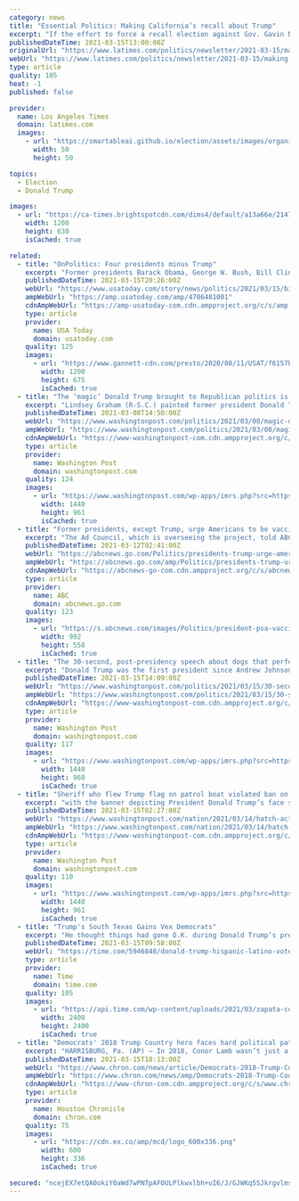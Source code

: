 ```yaml
---
category: news
title: "Essential Politics: Making California’s recall about Trump"
excerpt: "If the effort to force a recall election against Gov. Gavin Newsom makes it to the ballot, the most intriguing political figure may be the one whose shadow looms large for the governor's friends and foes."
publishedDateTime: 2021-03-15T13:00:00Z
originalUrl: "https://www.latimes.com/politics/newsletter/2021-03-15/making-california-recall-newsom-about-trump-essential-politics"
webUrl: "https://www.latimes.com/politics/newsletter/2021-03-15/making-california-recall-newsom-about-trump-essential-politics"
type: article
quality: 105
heat: -1
published: false

provider:
  name: Los Angeles Times
  domain: latimes.com
  images:
    - url: "https://smartableai.github.io/election/assets/images/organizations/latimes.com-50x50.jpg"
      width: 50
      height: 50

topics:
  - Election
  - Donald Trump

images:
  - url: "https://ca-times.brightspotcdn.com/dims4/default/a13a66e/2147483647/strip/true/crop/2048x1075+0+145/resize/1200x630!/quality/90/?url=https%3A%2F%2Fcalifornia-times-brightspot.s3.amazonaws.com%2Fb8%2F7e%2F5482f5e9e8ac69792beff8bcf338%2Fla-donald-trump-20171025"
    width: 1200
    height: 630
    isCached: true

related:
  - title: "OnPolitics: Four presidents minus Trump"
    excerpt: "Former presidents Barack Obama, George W. Bush, Bill Clinton and Jimmy Carter appeared in an ad that includes photos of all four – along with their wives – getting vaccinated.  \"Four presidents. Two political parties."
    publishedDateTime: 2021-03-15T20:26:00Z
    webUrl: "https://www.usatoday.com/story/news/politics/2021/03/15/biden-goes-covid-stimulus-tour-tout-american-rescue-plan/4706481001/"
    ampWebUrl: "https://amp.usatoday.com/amp/4706481001"
    cdnAmpWebUrl: "https://amp-usatoday-com.cdn.ampproject.org/c/s/amp.usatoday.com/amp/4706481001"
    type: article
    provider:
      name: USA Today
      domain: usatoday.com
    quality: 125
    images:
      - url: "https://www.gannett-cdn.com/presto/2020/08/11/USAT/f6157bb9-4255-45ac-b607-7d01b8c3f48e-AP_APTOPIX_Presidents_Club.jpg?auto=webp&crop=1986,1117,x0,y0&format=pjpg&width=1200"
        width: 1200
        height: 675
        isCached: true
  - title: "The ‘magic’ Donald Trump brought to Republican politics is not a mystery"
    excerpt: "Lindsey Graham (R-S.C.) painted former president Donald Trump as a sort of magical conservative chimera. That made it trickier, he suggested, for the Republican Party to leverage Trumpism without Trump."
    publishedDateTime: 2021-03-08T14:50:00Z
    webUrl: "https://www.washingtonpost.com/politics/2021/03/08/magic-donald-trump-brought-republican-politics-is-not-mystery/"
    ampWebUrl: "https://www.washingtonpost.com/politics/2021/03/08/magic-donald-trump-brought-republican-politics-is-not-mystery/?outputType=amp"
    cdnAmpWebUrl: "https://www-washingtonpost-com.cdn.ampproject.org/c/s/www.washingtonpost.com/politics/2021/03/08/magic-donald-trump-brought-republican-politics-is-not-mystery/?outputType=amp"
    type: article
    provider:
      name: Washington Post
      domain: washingtonpost.com
    quality: 124
    images:
      - url: "https://www.washingtonpost.com/wp-apps/imrs.php?src=https://arc-anglerfish-washpost-prod-washpost.s3.amazonaws.com/public/Z5Q2IST6AYI6XDC6GLSHWQVVDM.jpg&w=1440"
        width: 1440
        height: 961
        isCached: true
  - title: "Former presidents, except Trump, urge Americans to be vaccinated in new PSA"
    excerpt: "The Ad Council, which is overseeing the project, told ABC News that the ads were shot at the inauguration of President Joe Biden in January, which Trump did not attend."
    publishedDateTime: 2021-03-12T02:41:00Z
    webUrl: "https://abcnews.go.com/Politics/presidents-trump-urge-americans-vaccinated-psa/story?id=76390139"
    ampWebUrl: "https://abcnews.go.com/amp/Politics/presidents-trump-urge-americans-vaccinated-psa/story?id=76390139"
    cdnAmpWebUrl: "https://abcnews-go-com.cdn.ampproject.org/c/s/abcnews.go.com/amp/Politics/presidents-trump-urge-americans-vaccinated-psa/story?id=76390139"
    type: article
    provider:
      name: ABC
      domain: abcnews.go.com
    quality: 123
    images:
      - url: "https://s.abcnews.com/images/Politics/president-psa-vaccine-02-ht-jt-210311_1615493485600_hpMain_16x9_992.jpg"
        width: 992
        height: 558
        isCached: true
  - title: "The 30-second, post-presidency speech about dogs that perfectly summarizes Donald Trump"
    excerpt: "Donald Trump was the first president since Andrew Johnson to have not had any pets while living in the White House. In 2019, after singer Barbra Streisand criticized the then-president for not having a dog,"
    publishedDateTime: 2021-03-15T14:09:00Z
    webUrl: "https://www.washingtonpost.com/politics/2021/03/15/30-second-post-presidency-speech-about-dogs-that-perfectly-summarizes-donald-trump/"
    ampWebUrl: "https://www.washingtonpost.com/politics/2021/03/15/30-second-post-presidency-speech-about-dogs-that-perfectly-summarizes-donald-trump/?outputType=amp"
    cdnAmpWebUrl: "https://www-washingtonpost-com.cdn.ampproject.org/c/s/www.washingtonpost.com/politics/2021/03/15/30-second-post-presidency-speech-about-dogs-that-perfectly-summarizes-donald-trump/?outputType=amp"
    type: article
    provider:
      name: Washington Post
      domain: washingtonpost.com
    quality: 117
    images:
      - url: "https://www.washingtonpost.com/wp-apps/imrs.php?src=https://arc-anglerfish-washpost-prod-washpost.s3.amazonaws.com/public/JOJSJBQPWII6VESMWNGQTO6JJA.jpg&w=1440"
        width: 1440
        height: 960
        isCached: true
  - title: "Sheriff who flew Trump flag on patrol boat violated ban on partisan political activity, officials say"
    excerpt: "with the banner depicting President Donald Trump’s face superimposed over an American flag. Hilton, a Republican, acknowledged that an attendee gave deputies the flag and he approved its exhibition, drawing criticism from residents and other officials ..."
    publishedDateTime: 2021-03-15T02:27:00Z
    webUrl: "https://www.washingtonpost.com/nation/2021/03/14/hatch-act-trump-boat-flag-sheriff/"
    ampWebUrl: "https://www.washingtonpost.com/nation/2021/03/14/hatch-act-trump-boat-flag-sheriff/?outputType=amp"
    cdnAmpWebUrl: "https://www-washingtonpost-com.cdn.ampproject.org/c/s/www.washingtonpost.com/nation/2021/03/14/hatch-act-trump-boat-flag-sheriff/?outputType=amp"
    type: article
    provider:
      name: Washington Post
      domain: washingtonpost.com
    quality: 110
    images:
      - url: "https://www.washingtonpost.com/wp-apps/imrs.php?src=https://arc-anglerfish-washpost-prod-washpost.s3.amazonaws.com/public/4MTWNMX7RMI6VMHEGUHE4YGMSE.jpg&w=1440"
        width: 1440
        height: 961
        isCached: true
  - title: "Trump's South Texas Gains Vex Democrats"
    excerpt: "He thought things had gone O.K. during Donald Trump’s presidency. He didn’t think Trump was fair on immigration, but thought he was good on the economy. Neither party had tried hard to win his ..."
    publishedDateTime: 2021-03-15T09:58:00Z
    webUrl: "https://time.com/5946848/donald-trump-hispanic-latino-voters-texas/"
    type: article
    provider:
      name: Time
      domain: time.com
    quality: 105
    images:
      - url: "https://api.time.com/wp-content/uploads/2021/03/zapata-county-texas-trump.jpg"
        width: 2400
        height: 2400
        isCached: true
  - title: "Democrats' 2018 Trump Country hero faces hard political path"
    excerpt: "HARRISBURG, Pa. (AP) — In 2018, Conor Lamb wasn’t just a candidate — he was a symbol. Barely a year into Donald Trump’s presidency, Democrats were desperate to show they could reconnect with the white, working-class voters who had turned against them."
    publishedDateTime: 2021-03-15T18:13:00Z
    webUrl: "https://www.chron.com/news/article/Democrats-2018-Trump-Country-hero-faces-hard-16026976.php"
    ampWebUrl: "https://www.chron.com/news/amp/Democrats-2018-Trump-Country-hero-faces-hard-16026976.php"
    cdnAmpWebUrl: "https://www-chron-com.cdn.ampproject.org/c/s/www.chron.com/news/amp/Democrats-2018-Trump-Country-hero-faces-hard-16026976.php"
    type: article
    provider:
      name: Houston Chronicle
      domain: chron.com
    quality: 75
    images:
      - url: "https://cdn.ex.co/amp/mcd/logo_600x336.png"
        width: 600
        height: 336
        isCached: true

secured: "ncejEX7etQA0okiY0aWd7wPNTpAFOULPlkwxlbh+uI6/J/GJWKq5SJkrgvlmsOrVap1aD/RhUey6hM5DtMqSbVUSktY1cc8A0QTifc1TwFnpE8vtQK14KwV1K6wcaedwJOgnSXLY0IxWOTkrWz6kQ8SFYsnf2llbHo8OSFYcSpYDj2j1xzhJQhvJwIkLs90jWeYxiRKyycx0Yd+4uuHDnytbJbpikA4ssJkKXQNkPEcYc3DW/Mo7f9roPgs41oTpfj2swMPM+W2OZCD03z2NB8JIOz9O0uqWhDhyy3G3BkVKt3sjWhZPCXz/LICBnoHtB28E+sqVyZ4cgXmo6ch799T6Er+D0J8MUaHZezLWgH8=;y7F/2chMcllOW00txBbaKw=="
---
```


